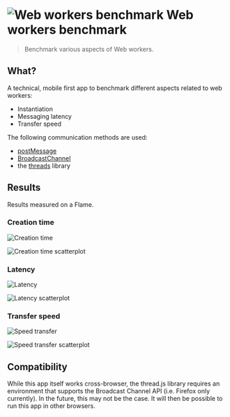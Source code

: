 # ![Web workers benchmark](https://raw.githubusercontent.com/gmarty/web-workers-benchmark/master/app/img/icons/32.png "Web workers benchmark") Web workers benchmark

> Benchmark various aspects of Web workers.

## What?

A technical, mobile first app to benchmark different aspects related to web workers:

* Instantiation
* Messaging latency
* Transfer speed

The following communication methods are used:

* [postMessage](https://developer.mozilla.org/en-US/docs/Web/API/Worker/postMessage)
* [BroadcastChannel](https://developer.mozilla.org/en-US/docs/Web/API/BroadcastChannel/BroadcastChannel)
* the [threads](https://github.com/gaia-components/threads) library

## Results

Results measured on a Flame.

### Creation time

![Creation time](https://rawgit.com/gmarty/web-workers-benchmark/master/app/img/creation-barchart.svg)

![Creation time scatterplot](https://rawgit.com/gmarty/web-workers-benchmark/master/app/img/creation-scatter-plot.svg)

### Latency

![Latency](https://rawgit.com/gmarty/web-workers-benchmark/master/app/img/latency-barchart.svg)

![Latency scatterplot](https://rawgit.com/gmarty/web-workers-benchmark/master/app/img/latency-scatter-plot.svg)

### Transfer speed

![Speed transfer](https://rawgit.com/gmarty/web-workers-benchmark/master/app/img/transfer-speed-barchart.svg)

![Speed transfer scatterplot](https://rawgit.com/gmarty/web-workers-benchmark/master/app/img/transfer-speed-scatter-plot.svg)

## Compatibility

While this app itself works cross-browser, the thread.js library requires an environment that
supports the Broadcast Channel API (i.e. Firefox only currently). In the future, this may not be the
case. It will then be possible to run this app in other browsers.
